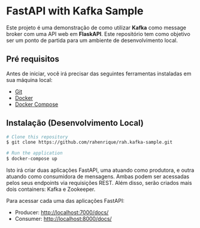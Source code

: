 # FastAPI with Kafka Sample

Este projeto é uma demonstração de como utilizar **Kafka** como message broker com uma API web em **FlaskAPI**. Este repositório tem como objetivo ser um ponto de partida para um ambiente de desenvolvimento local.

## Pré requisitos

Antes de iniciar, você irá precisar das seguintes ferramentas instaladas em sua máquina local:
* [Git](https://git-scm.com)
* [Docker](https://www.docker.com/)
* [Docker Compose](https://docs.docker.com/compose/install/)

## Instalação (Desenvolvimento Local)

```bash
# Clone this repository
$ git clone https://github.com/rahenrique/rah.kafka-sample.git

# Run the application
$ docker-compose up
```

Isto irá criar duas aplicações FastAPI, uma atuando como produtora, e outra atuando como consumidora de mensagens. Ambas podem ser acessadas pelos seus endpoints via requisições REST. Além disso, serão criados mais dois containers: Kafka e Zookeeper. 

Para acessar cada uma das aplicações FastAPI:
* Producer: <http://localhost:7000/docs/>
* Consumer: <http://localhost:8000/docs/>
